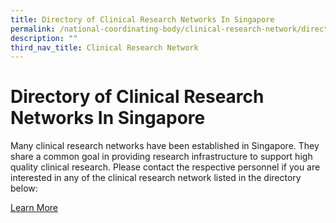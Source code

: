 ```yaml
---
title: Directory of Clinical Research Networks In Singapore
permalink: /national-coordinating-body/clinical-research-network/directory-of-crn-in-singapore/
description: ""
third_nav_title: Clinical Research Network
---
```

**Directory of Clinical Research Networks In Singapore**
========================================================

Many clinical research networks have been established in Singapore. They share a common goal in providing research infrastructure to support high quality clinical research. Please contact the respective personnel if you are interested in any of the clinical research network listed in the directory below:

[Learn More](/directory-of-crn-in-singapore/directory-of-clinical-research-networks-in-singapore/)